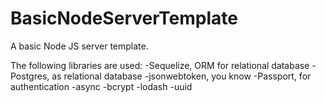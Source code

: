 # BasicNodeServerTemplate
A basic Node JS server template. 

The following libraries are used:
-Sequelize, ORM for relational database
-Postgres, as relational database
-jsonwebtoken, you know
-Passport, for authentication
-async
-bcrypt
-lodash
-uuid

